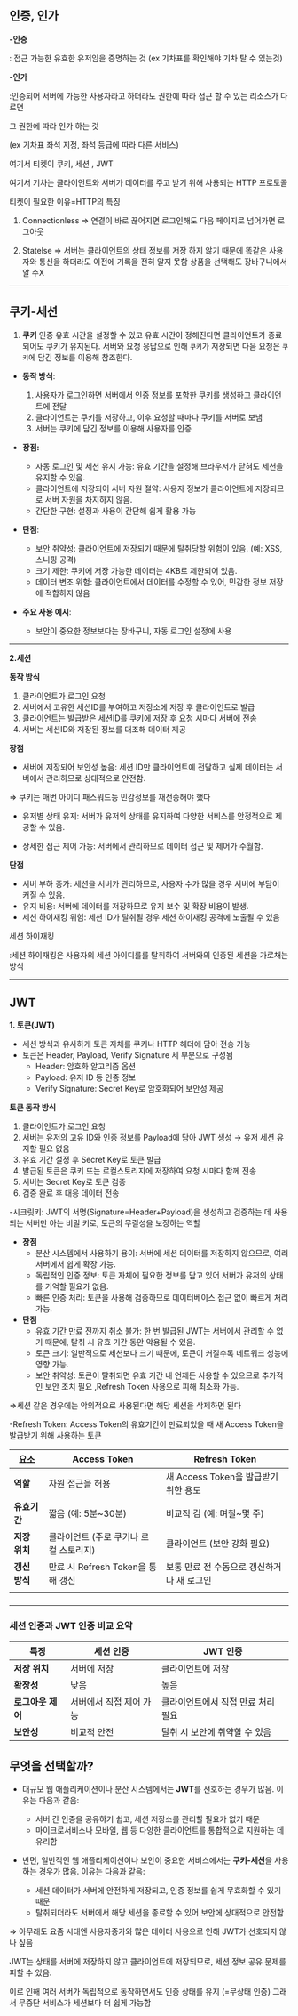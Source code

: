 ## 인증, 인가

**-인증**

: 접근 가능한 유효한 유저임을 증명하는 것 (ex 기차표를 확인해야 기차 탈 수 있는것)

**-인가**

:인증되어 서버에 가능한 사용자라고 하더라도 권한에 따라 접근 할 수 있는 리소스가 다르면 

그 권한에 따라 인가 하는 것

(ex 기차표 좌석 지정, 좌석 등급에 따라 다른 서비스) 

여기서 티켓이 쿠키, 세션 , JWT

여기서 기차는 클라이언트와 서버가 데이터를 주고 받기 위해 사용되는 HTTP 프로토콜

티켓이 필요한 이유=HTTP의 특징

1. Connectionless
⇒ 연결이 바로 끊어지면 로그인해도 다음 페이지로 넘어가면 로그아웃

1. Statelse
⇒ 서버는 클라이언트의 상태 정보를 저장 하지 않기 때문에 똑같은 사용자와 통신을
하더라도 이전에 기록을 전혀 알지 못함
상품을 선택해도 장바구니에서 알 수X

---

## 쿠키-세션

1. **쿠키**
인증 유효 시간을 설정할 수 있고 유효 시간이 정해진다면 클라이언트가 종료되어도 쿠키가 유지된다.
서버와 요청 응답으로 인해 `쿠키`가 저장되면 다음 요청은 `쿠키`에 담긴 정보를 이용해 참조한다.

- **동작 방식**:
    1. 사용자가 로그인하면 서버에서 인증 정보를 포함한 쿠키를 생성하고 클라이언트에 전달
    2. 클라이언트는 쿠키를 저장하고, 이후 요청할 때마다 쿠키를 서버로 보냄
    3. 서버는 쿠키에 담긴 정보를 이용해 사용자를 인증
    
- **장점:**
    - 자동 로그인 및 세션 유지 가능: 유효 기간을 설정해 브라우저가 닫혀도 세션을 유지할 수 있음.
    - 클라이언트에 저장되어 서버 자원 절약: 사용자 정보가 클라이언트에 저장되므로 서버 자원을 차지하지 않음.
    - 간단한 구현: 설정과 사용이 간단해 쉽게 활용 가능

- **단점**:
    - 보안 취약성: 클라이언트에 저장되기 때문에 탈취당할 위험이 있음. (예: XSS, 스니핑 공격)
    - 크기 제한: 쿠키에 저장 가능한 데이터는 4KB로 제한되어 있음.
    - 데이터 변조 위험: 클라이언트에서 데이터를 수정할 수 있어, 민감한 정보 저장에 적합하지 않음

- **주요 사용 예시**:
    - 보안이 중요한 정보보다는 장바구니, 자동 로그인 설정에 사용

---

**2.세션**
 

**동작 방식**

1. 클라이언트가 로그인 요청
2. 서버에서 고유한 세션ID를 부여하고 저장소에 저장 후 클라이언트로 발급
3. 클라이언트는 발급받은 세션ID를 쿠키에 저장 후 요청 시마다 서버에 전송
4. 서버는 세션ID와 저장된 정보를 대조해 데이터 제공

**장점**

- 서버에 저장되어 보안성 높음: 세션 ID만 클라이언트에 전달하고 실제 데이터는 서버에서 관리하므로 상대적으로 안전함.

⇒ 쿠키는 매번 아이디 패스워드등 민감정보를 재전송해야 했다

- 유저별 상태 유지: 서버가 유저의 상태를 유지하여 다양한 서비스를 안정적으로 제공할 수 있음.

- 상세한 접근 제어 가능: 서버에서 관리하므로 데이터 접근 및 제어가 수월함.

**단점**

- 서버 부하 증가: 세션을 서버가 관리하므로, 사용자 수가 많을 경우 서버에 부담이 커질 수 있음.
- 유지 비용: 서버에 데이터를 저장하므로 유지 보수 및 확장 비용이 발생.
- 세션 하이재킹 위험: 세션 ID가 탈취될 경우 세션 하이재킹 공격에 노출될 수 있음

세션 하이재킹

:세션 하이재킹은 사용자의 세션 아이디를를 탈취하여 서버와의 인증된 세션을 가로채는 방식

---

## JWT

**1. 토큰(JWT)**

- 세션 방식과 유사하게 토큰 자체를 쿠키나 HTTP 헤더에 담아 전송 가능
- 토큰은 Header, Payload, Verify Signature 세 부분으로 구성됨
    - Header: 암호화 알고리즘 옵션
    - Payload: 유저 ID 등 인증 정보
    - Verify Signature: Secret Key로 암호화되어 보안성 제공
    

**토큰 동작 방식**

1. 클라이언트가 로그인 요청
2. 서버는 유저의 고유 ID와 인증 정보를 Payload에 담아 JWT 생성
→ 유저 세션 유지할 필요 없음
3. 유효 기간 설정 후 Secret Key로 토큰 발급
4. 발급된 토큰은 쿠키 또는 로컬스토리지에 저장하여 요청 시마다 함께 전송
5. 서버는 Secret Key로 토큰 검증
6. 검증 완료 후 대응 데이터 전송

-시크릿키: JWT의 서명(Signature=Header+Payload)을 생성하고 검증하는 데 사용되는 서버만 아는 비밀 키로, 토큰의 무결성을 보장하는 역할

- **장점**
    - 분산 시스템에서 사용하기 용이: 서버에 세션 데이터를 저장하지 않으므로, 여러 서버에서 쉽게 확장 가능.
    - 독립적인 인증 정보: 토큰 자체에 필요한 정보를 담고 있어 서버가 유저의 상태를 기억할 필요가 없음.
    - 빠른 인증 처리: 토큰을 사용해 검증하므로 데이터베이스 접근 없이 빠르게 처리 가능.
- **단점**
    - 유효 기간 만료 전까지 취소 불가: 한 번 발급된 JWT는 서버에서 관리할 수 없기 때문에, 탈취 시 유효 기간 동안 악용될 수 있음.
    - 토큰 크기: 일반적으로 세션보다 크기 때문에, 토큰이 커질수록 네트워크 성능에 영향 가능.
    - 보안 취약성: 토큰이 탈취되면 유효 기간 내 언제든 사용할 수 있으므로 추가적인 보안 조치 필요 ,Refresh Token 사용으로 피해 최소화 가능.
    

⇒세션 같은 경우에는 악의적으로 사용된다면 해당 세션을 삭제하면 된다

 -Refresh Token: Access Token의 유효기간이 만료되었을 때 새 Access Token을 발급받기 위해 사용하는 토큰

| 요소 | Access Token | Refresh Token |
| --- | --- | --- |
| **역할** | 자원 접근을 허용 | 새 Access Token을 발급받기 위한 용도 |
| **유효기간** | 짧음 (예: 5분~30분) | 비교적 김 (예: 며칠~몇 주) |
| **저장 위치** | 클라이언트 (주로 쿠키나 로컬 스토리지) | 클라이언트 (보안 강화 필요) |
| **갱신 방식** | 만료 시 Refresh Token을 통해 갱신 | 보통 만료 전 수동으로 갱신하거나 새 로그인 |
|  |  |  |

### 

---

### 세션 인증과 JWT 인증 비교 요약

| 특징 | 세션 인증 | JWT 인증 |
| --- | --- | --- |
| **저장 위치** | 서버에 저장 | 클라이언트에 저장 |
| **확장성** | 낮음 | 높음 |
| **로그아웃 제어** | 서버에서 직접 제어 가능 | 클라이언트에서 직접 만료 처리 필요 |
| **보안성** | 비교적 안전 | 탈취 시 보안에 취약할 수 있음 |

## 무엇을 선택할까?

- 대규모 웹 애플리케이션이나 분산 시스템에서는 **JWT**를 선호하는 경우가 많음. 이유는 다음과 같음:
    - 서버 간 인증을 공유하기 쉽고, 세션 저장소를 관리할 필요가 없기 때문
    - 마이크로서비스나 모바일, 웹 등 다양한 클라이언트를 통합적으로 지원하는 데 유리함
    
- 반면, 일반적인 웹 애플리케이션이나 보안이 중요한 서비스에서는 **쿠키-세션**을 사용하는 경우가 많음. 이유는 다음과 같음:
    - 세션 데이터가 서버에 안전하게 저장되고, 인증 정보를 쉽게 무효화할 수 있기 때문
    - 탈취되더라도 서버에서 해당 세션을 종료할 수 있어 보안에 상대적으로 안전함

⇒ 아무래도 요즘 시대엔 사용자증가와 많은 데이터 사용으로 인해 JWT가 선호되지 않나 싶음

JWT는 상태를 서버에 저장하지 않고 클라이언트에 저장되므로, 세션 정보 공유 문제를 피할 수 있음. 

이로 인해 여러 서버가 독립적으로 동작하면서도 인증 상태를 유지 (=무상태 인증) 그래서 무중단 서비스가 세션보다 더 쉽게 가능함
